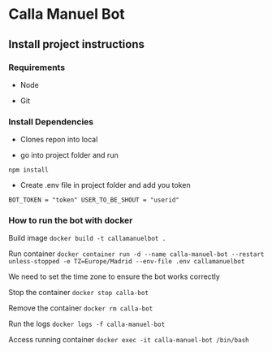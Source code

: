 # Calla Manuel Bot

## Install project instructions

### Requirements

- Node

- Git

### Install Dependencies

- Clones repon into local

- go into project folder and run

`
npm install
`

- Create .env file in project folder and add you token

`
BOT_TOKEN = "token"
USER_TO_BE_SHOUT = "userid"
`
### How to run the bot with docker

Build image
`
docker build -t callamanuelbot .
`

Run container
`
 docker container run -d --name calla-manuel-bot --restart unless-stopped -e TZ=Europe/Madrid --env-file .env callamanuelbot
`

We need to set the time zone to ensure the bot works correctly

Stop the container
`
docker stop calla-bot
`

Remove the container
`
docker rm calla-bot
`

Run the logs
`
docker logs -f calla-manuel-bot
`

Access running container
`
docker exec -it calla-manuel-bot /bin/bash
`